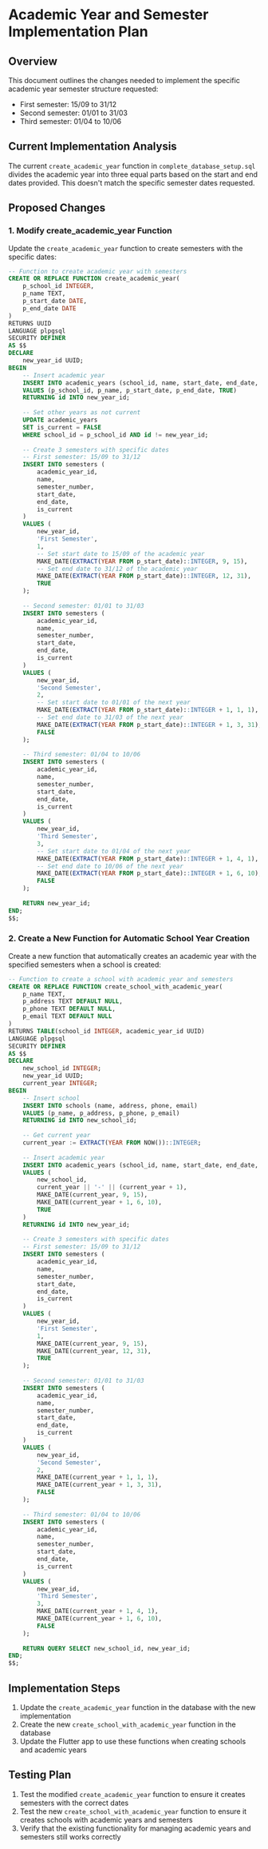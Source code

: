 # Academic Year and Semester Implementation Plan

## Overview
This document outlines the changes needed to implement the specific academic year semester structure requested:
- First semester: 15/09 to 31/12
- Second semester: 01/01 to 31/03
- Third semester: 01/04 to 10/06

## Current Implementation Analysis
The current `create_academic_year` function in `complete_database_setup.sql` divides the academic year into three equal parts based on the start and end dates provided. This doesn't match the specific semester dates requested.

## Proposed Changes

### 1. Modify create_academic_year Function
Update the `create_academic_year` function to create semesters with the specific dates:

```sql
-- Function to create academic year with semesters
CREATE OR REPLACE FUNCTION create_academic_year(
    p_school_id INTEGER,
    p_name TEXT,
    p_start_date DATE,
    p_end_date DATE
)
RETURNS UUID
LANGUAGE plpgsql
SECURITY DEFINER
AS $$
DECLARE
    new_year_id UUID;
BEGIN
    -- Insert academic year
    INSERT INTO academic_years (school_id, name, start_date, end_date, is_current)
    VALUES (p_school_id, p_name, p_start_date, p_end_date, TRUE)
    RETURNING id INTO new_year_id;
    
    -- Set other years as not current
    UPDATE academic_years 
    SET is_current = FALSE 
    WHERE school_id = p_school_id AND id != new_year_id;
    
    -- Create 3 semesters with specific dates
    -- First semester: 15/09 to 31/12
    INSERT INTO semesters (
        academic_year_id, 
        name, 
        semester_number, 
        start_date, 
        end_date,
        is_current
    )
    VALUES (
        new_year_id,
        'First Semester',
        1,
        -- Set start date to 15/09 of the academic year
        MAKE_DATE(EXTRACT(YEAR FROM p_start_date)::INTEGER, 9, 15),
        -- Set end date to 31/12 of the academic year
        MAKE_DATE(EXTRACT(YEAR FROM p_start_date)::INTEGER, 12, 31),
        TRUE
    );
    
    -- Second semester: 01/01 to 31/03
    INSERT INTO semesters (
        academic_year_id, 
        name, 
        semester_number, 
        start_date, 
        end_date,
        is_current
    )
    VALUES (
        new_year_id,
        'Second Semester',
        2,
        -- Set start date to 01/01 of the next year
        MAKE_DATE(EXTRACT(YEAR FROM p_start_date)::INTEGER + 1, 1, 1),
        -- Set end date to 31/03 of the next year
        MAKE_DATE(EXTRACT(YEAR FROM p_start_date)::INTEGER + 1, 3, 31),
        FALSE
    );
    
    -- Third semester: 01/04 to 10/06
    INSERT INTO semesters (
        academic_year_id, 
        name, 
        semester_number, 
        start_date, 
        end_date,
        is_current
    )
    VALUES (
        new_year_id,
        'Third Semester',
        3,
        -- Set start date to 01/04 of the next year
        MAKE_DATE(EXTRACT(YEAR FROM p_start_date)::INTEGER + 1, 4, 1),
        -- Set end date to 10/06 of the next year
        MAKE_DATE(EXTRACT(YEAR FROM p_start_date)::INTEGER + 1, 6, 10),
        FALSE
    );
    
    RETURN new_year_id;
END;
$$;
```

### 2. Create a New Function for Automatic School Year Creation
Create a new function that automatically creates an academic year with the specified semesters when a school is created:

```sql
-- Function to create a school with academic year and semesters
CREATE OR REPLACE FUNCTION create_school_with_academic_year(
    p_name TEXT,
    p_address TEXT DEFAULT NULL,
    p_phone TEXT DEFAULT NULL,
    p_email TEXT DEFAULT NULL
)
RETURNS TABLE(school_id INTEGER, academic_year_id UUID)
LANGUAGE plpgsql
SECURITY DEFINER
AS $$
DECLARE
    new_school_id INTEGER;
    new_year_id UUID;
    current_year INTEGER;
BEGIN
    -- Insert school
    INSERT INTO schools (name, address, phone, email)
    VALUES (p_name, p_address, p_phone, p_email)
    RETURNING id INTO new_school_id;
    
    -- Get current year
    current_year := EXTRACT(YEAR FROM NOW())::INTEGER;
    
    -- Insert academic year
    INSERT INTO academic_years (school_id, name, start_date, end_date, is_current)
    VALUES (
        new_school_id, 
        current_year || '-' || (current_year + 1), 
        MAKE_DATE(current_year, 9, 15), 
        MAKE_DATE(current_year + 1, 6, 10), 
        TRUE
    )
    RETURNING id INTO new_year_id;
    
    -- Create 3 semesters with specific dates
    -- First semester: 15/09 to 31/12
    INSERT INTO semesters (
        academic_year_id, 
        name, 
        semester_number, 
        start_date, 
        end_date,
        is_current
    )
    VALUES (
        new_year_id,
        'First Semester',
        1,
        MAKE_DATE(current_year, 9, 15),
        MAKE_DATE(current_year, 12, 31),
        TRUE
    );
    
    -- Second semester: 01/01 to 31/03
    INSERT INTO semesters (
        academic_year_id, 
        name, 
        semester_number, 
        start_date, 
        end_date,
        is_current
    )
    VALUES (
        new_year_id,
        'Second Semester',
        2,
        MAKE_DATE(current_year + 1, 1, 1),
        MAKE_DATE(current_year + 1, 3, 31),
        FALSE
    );
    
    -- Third semester: 01/04 to 10/06
    INSERT INTO semesters (
        academic_year_id, 
        name, 
        semester_number, 
        start_date, 
        end_date,
        is_current
    )
    VALUES (
        new_year_id,
        'Third Semester',
        3,
        MAKE_DATE(current_year + 1, 4, 1),
        MAKE_DATE(current_year + 1, 6, 10),
        FALSE
    );
    
    RETURN QUERY SELECT new_school_id, new_year_id;
END;
$$;
```

## Implementation Steps
1. Update the `create_academic_year` function in the database with the new implementation
2. Create the new `create_school_with_academic_year` function in the database
3. Update the Flutter app to use these functions when creating schools and academic years

## Testing Plan
1. Test the modified `create_academic_year` function to ensure it creates semesters with the correct dates
2. Test the new `create_school_with_academic_year` function to ensure it creates schools with academic years and semesters
3. Verify that the existing functionality for managing academic years and semesters still works correctly